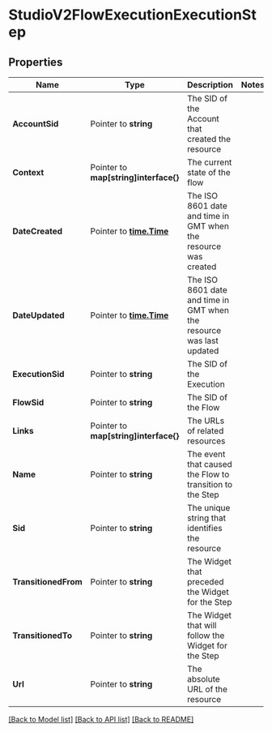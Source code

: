 # StudioV2FlowExecutionExecutionStep

## Properties
Name | Type | Description | Notes
------------ | ------------- | ------------- | -------------
**AccountSid** | Pointer to **string** | The SID of the Account that created the resource |
**Context** | Pointer to **map[string]interface{}** | The current state of the flow |
**DateCreated** | Pointer to [**time.Time**](time.Time.md) | The ISO 8601 date and time in GMT when the resource was created |
**DateUpdated** | Pointer to [**time.Time**](time.Time.md) | The ISO 8601 date and time in GMT when the resource was last updated |
**ExecutionSid** | Pointer to **string** | The SID of the Execution |
**FlowSid** | Pointer to **string** | The SID of the Flow |
**Links** | Pointer to **map[string]interface{}** | The URLs of related resources |
**Name** | Pointer to **string** | The event that caused the Flow to transition to the Step |
**Sid** | Pointer to **string** | The unique string that identifies the resource |
**TransitionedFrom** | Pointer to **string** | The Widget that preceded the Widget for the Step |
**TransitionedTo** | Pointer to **string** | The Widget that will follow the Widget for the Step |
**Url** | Pointer to **string** | The absolute URL of the resource |

[[Back to Model list]](../README.md#documentation-for-models) [[Back to API list]](../README.md#documentation-for-api-endpoints) [[Back to README]](../README.md)


